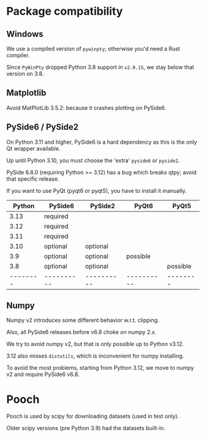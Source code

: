 
# Package compatibility


## Windows
 
We use a compiled version of `pywinpty`; otherwise you'd need a Rust compiler.

Since `PyWinPty` dropped Python 3.8 support in `v2.0.15`, we stay below that version on 3.8.


## Matplotlib

Avoid MatPlotLib 3.5.2: because it crashes plotting on PySide6.


## PySide6 / PySide2

On Python 3.11 and higher, PySide6 is a hard dependency as this is the only Qt wrapper available.

Up until Python 3.10, you must choose the 'extra' `pyside6` or `pyside2`.

PySide 6.8.0 (requiring Python >= 3.12) has a bug which breaks qtpy; avoid that specific release.

If you want to use PyQt (pyqt6 or pyqt5), you have to install it manually.

| Python | PySide6  | PySide2  | PyQt6    | PyQt5    |
|--------|----------|----------|----------|----------|
| 3.13   | required |          |          |          |
| 3.12   | required |          |          |          |
| 3.11   | required |          |          |          |
| 3.10   | optional | optional |          |          |
| 3.9    | optional | optional | possible |          |
| 3.8    | optional | optional |          | possible |
|--------|----------|----------|----------| -------- |


## Numpy

Numpy v2 introduces some different behavior w.r.t. clipping.

Also, all PySide6 releases before v6.8 choke on numpy 2.x.

We try to avoid numpy v2, but that is only possible up to Python v3.12.

3.12 also misses `distutils`, which is inconvenient for numpy installing.

To avoid the most problems, starting from Python 3.12, we move to numpy v2 and require PySide6 v6.8.


# Pooch

Pooch is used by scipy for downloading datasets (used in test only).

Older scipy versions (pre Python 3.9) had the datasets built-in.
